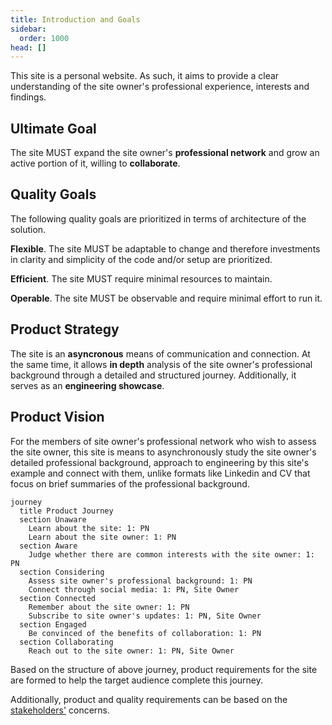 ```yaml
---
title: Introduction and Goals
sidebar:
  order: 1000
head: []
---
```


This site is a personal website.
As such, it aims to provide a clear understanding of the site owner's professional experience, interests and findings.

## Ultimate Goal

The site MUST expand the site owner's **professional network** and grow an active portion of it, willing to **collaborate**.

## Quality Goals

The following quality goals are prioritized in terms of architecture of the solution.

**Flexible**. The site MUST be adaptable to change and therefore investments in clarity and simplicity of the code and/or setup are prioritized.

**Efficient**. The site MUST require minimal resources to maintain.

**Operable**. The site MUST be observable and require minimal effort to run it.

## Product Strategy

The site is an **asyncronous** means of communication and connection.
At the same time, it allows **in depth** analysis of the site owner's professional background through a detailed and structured journey.
Additionally, it serves as an **engineering showcase**.

## Product Vision

For the members of site owner's professional network who wish to assess the site owner, this site is means to asynchronously study the site owner's detailed professional background, approach to engineering by this site's example and connect with them, unlike formats like Linkedin and CV that focus on brief summaries of the professional background.

```mermaid
journey
  title Product Journey
  section Unaware
    Learn about the site: 1: PN
    Learn about the site owner: 1: PN
  section Aware
    Judge whether there are common interests with the site owner: 1: PN
  section Considering
    Assess site owner's professional background: 1: PN
    Connect through social media: 1: PN, Site Owner
  section Connected
    Remember about the site owner: 1: PN
    Subscribe to site owner's updates: 1: PN, Site Owner
  section Engaged
    Be convinced of the benefits of collaboration: 1: PN
  section Collaborating
    Reach out to the site owner: 1: PN, Site Owner
```

Based on the structure of above journey, product requirements for the site are formed to help the target audience complete this journey.

Additionally, product and quality requirements can be based on the [stakeholders'](./stakeholders/) concerns.
